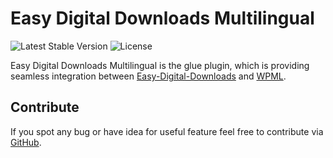 
# Easy Digital Downloads Multilingual

![Latest Stable Version](https://img.shields.io/badge/stable-1.3.4-green.svg?style=flat-squar)
![License](https://img.shields.io/badge/license-GPLv2-red.svg?style=flat-squar)


Easy Digital Downloads Multilingual is the glue plugin, which is providing seamless integration between [Easy-Digital-Downloads](https://wordpress.org/plugins/easy-digital-downloads/) and [WPML](http://wpml.org).


## Contribute

If you spot any bug or have idea for useful feature feel free to contribute via [GitHub](https://github.com/OnTheGoSystems/edd-multilingual).